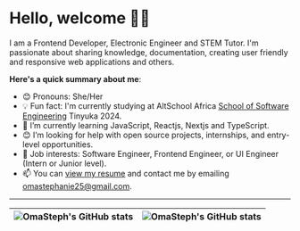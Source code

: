 # Hello, welcome 👋🏾

I am a Frontend Developer, Electronic Engineer and STEM Tutor. I'm passionate about sharing knowledge, documentation, creating user friendly and responsive web applications and others.

**Here's a quick summary about me**:

- 😊 Pronouns: She/Her
- 💡 Fun fact: I'm currently studying at AltSchool Africa [School of Software Engineering](https://altschoolafrica.com/schools/engineering) Tinyuka 2024.
- 🌱 I’m currently learning JavaScript, Reactjs, Nextjs and TypeScript.
- 😊 I’m looking for help with open source projects, internships, and entry-level opportunities.
- 💼 Job interests: Software Engineer, Frontend Engineer, or UI Engineer (Intern or Junior level).
- 📫 You can [view my resume](https://drive.google.com/file/d/1fJQY2Gmf5u4cNOguToSHwTymCetpPzce/view?usp=drivesdk) and contact me by emailing omastephanie25@gmail.com.

---

| <img align="center" src="https://github-readme-stats.vercel.app/api?username=OmaSteph&show_icons=true&include_all_commits=true&hide_border=true" alt="OmaSteph's GitHub stats" /> | <img align="center" src="https://github-readme-stats.vercel.app/api/top-langs/?username=OmaSteph&langs_count=8&layout=compact&hide_border=true" alt="OmaSteph's GitHub stats" /> |
| ------------- | ------------- |

